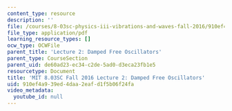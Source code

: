 ```yaml
---
content_type: resource
description: ''
file: /courses/8-03sc-physics-iii-vibrations-and-waves-fall-2016/910ef4a939ed4daa2eafd1f5b06f24fa_MIT8_03SCF16_Lec2.pdf
file_type: application/pdf
learning_resource_types: []
ocw_type: OCWFile
parent_title: 'Lecture 2: Damped Free Oscillators'
parent_type: CourseSection
parent_uid: de60ad23-ec34-c2de-5ad0-d3eca23fb1e5
resourcetype: Document
title: 'MIT 8.03SC Fall 2016 Lecture 2: Damped Free Oscillators'
uid: 910ef4a9-39ed-4daa-2eaf-d1f5b06f24fa
video_metadata:
  youtube_id: null
---
```

